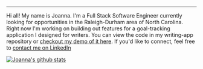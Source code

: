 <!--
**jpompeo/jpompeo** is a ✨ _special_ ✨ repository because its `README.md` (this file) appears on your GitHub profile.

Here are some ideas to get you started:

- 🔭 I’m currently working on ...
- 🌱 I’m currently learning ...
- 👯 I’m looking to collaborate on ...
- 🤔 I’m looking for help with ...
- 💬 Ask me about ...
- 📫 How to reach me: ...
- 😄 Pronouns: ...
- ⚡ Fun fact: ...
-->
--------------------------------------------------------------------------------------------------------------------------------------------------------------------------
Hi all! My name is Joanna. I'm a Full Stack Software Engineer currently looking for opportunities in the Raleigh-Durham area of North Carolina. Right now I'm working on building out features for a goal-tracking application I designed for writers. You can view the code in my writing-app repository or [checkout my demo of it here](https://demo-day.projectshift.io/joanna/). If you'd like to connect, feel free to [contact me on LinkedIn](https://www.linkedin.com/in/joanna-pompeo/) 

[![Joanna's github stats](https://github-readme-stats.vercel.app/api?username=jpompeo&show_icons=true&theme=radical)](https://github.com/jpompeo/github-readme-stats)

